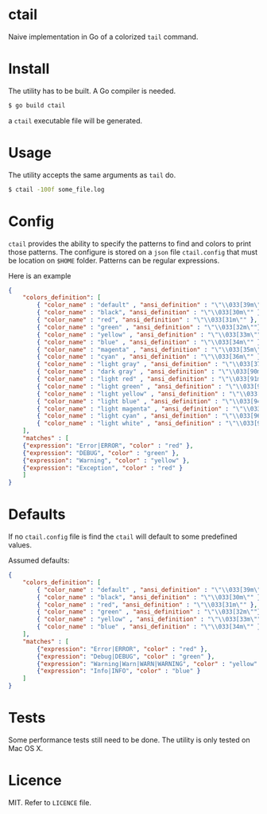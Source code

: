 # ctail

Naive implementation in Go of a colorized `tail` command. 

# Install

The utility has to be built. A Go compiler is needed.

```sh
$ go build ctail
```

a `ctail` executable file will be generated.

# Usage

The utility accepts the same arguments as `tail` do.

```sh
$ ctail -100f some_file.log
```

# Config

`ctail` provides the ability to specify the patterns to find and colors to print those patterns. The configure is stored on a `json` file `ctail.config` that must be location on `$HOME` folder. Patterns can be regular expressions.

Here is an example 

```json
{
    "colors_definition": [ 
        { "color_name" : "default" , "ansi_definition" : "\"\\033[39m\""},
        { "color_name" : "black", "ansi_definition" : "\"\\033[30m\"" },
        { "color_name" : "red", "ansi_definition" : "\"\\033[31m\"" },
        { "color_name" : "green" , "ansi_definition" : "\"\\033[32m\""},
        { "color_name" : "yellow" , "ansi_definition" : "\"\\033[33m\"" },
        { "color_name" : "blue" , "ansi_definition" : "\"\\033[34m\"" },
        { "color_name" : "magenta" , "ansi_definition" : "\"\\033[35m\"" },
        { "color_name" : "cyan" , "ansi_definition" : "\"\\033[36m\"" },
        { "color_name" : "light gray" , "ansi_definition" : "\"\\033[37m\"" },
        { "color_name" : "dark gray" , "ansi_definition" : "\"\\033[90m\"" },
        { "color_name" : "light red" , "ansi_definition" : "\"\\033[91m\"" },
        { "color_name" : "light green" , "ansi_definition" : "\"\\033[92m\"" },
        { "color_name" : "light yellow" , "ansi_definition" : "\"\\033[93m\"" },
        { "color_name" : "light blue" , "ansi_definition" : "\"\\033[94m\"" },
        { "color_name" : "light magenta" , "ansi_definition" : "\"\\033[95m\"" },
        { "color_name" : "light cyan" , "ansi_definition" : "\"\\033[96m\"" },
        { "color_name" : "light white" , "ansi_definition" : "\"\\033[97m\"" }
    ],
    "matches" : [
    {"expression": "Error|ERROR", "color" : "red" },
    {"expression": "DEBUG", "color" : "green" },
    {"expression": "Warning", "color" : "yellow" },
    {"expression": "Exception", "color" : "red" }
    ]
}
```

# Defaults

If no `ctail.config` file is find the `ctail` will default to some predefined values.

Assumed defaults:
```json
{
    "colors_definition": [ 
        { "color_name" : "default" , "ansi_definition" : "\"\\033[39m\""},
        { "color_name" : "black", "ansi_definition" : "\"\\033[30m\"" },
        { "color_name" : "red", "ansi_definition" : "\"\\033[31m\"" },
        { "color_name" : "green" , "ansi_definition" : "\"\\033[32m\""},
        { "color_name" : "yellow" , "ansi_definition" : "\"\\033[33m\"" },
        { "color_name" : "blue" , "ansi_definition" : "\"\\033[34m\"" }
    ],
    "matches" : [
        {"expression": "Error|ERROR", "color" : "red" },
        {"expression": "Debug|DEBUG", "color" : "green" },
        {"expression": "Warning|Warn|WARN|WARNING", "color" : "yellow" },
        {"expression": "Info|INFO", "color" : "blue" }
    ]
}
```

# Tests

Some performance tests still need to be done.
The utility is only tested on Mac OS X.

# Licence

MIT. Refer to `LICENCE` file.
